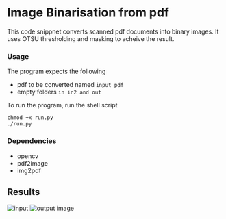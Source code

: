 # Image Binarisation from pdf

This code snippnet converts scanned pdf documents into binary images. 
It uses OTSU thresholding and masking to acheive the result. 

### Usage

The program expects the following
  - pdf to be converted named ```input pdf```
  - empty folders ```in in2 and out```
  
 To run the program, run the shell script 
 
 ``` 
 chmod +x run.py
 ./run.py
 
 ```
 
 ### Dependencies 
 
  - opencv
  - pdf2image
  - img2pdf

## Results

![input](in/01-0025.jpg "input image") ![output image](out/01-0025.jpg "output image")
